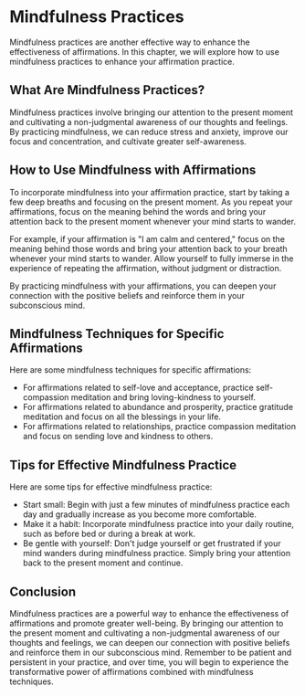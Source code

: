 # Mindfulness Practices

Mindfulness practices are another effective way to enhance the effectiveness of affirmations. In this chapter, we will explore how to use mindfulness practices to enhance your affirmation practice.

What Are Mindfulness Practices?
-------------------------------

Mindfulness practices involve bringing our attention to the present moment and cultivating a non-judgmental awareness of our thoughts and feelings. By practicing mindfulness, we can reduce stress and anxiety, improve our focus and concentration, and cultivate greater self-awareness.

How to Use Mindfulness with Affirmations
----------------------------------------

To incorporate mindfulness into your affirmation practice, start by taking a few deep breaths and focusing on the present moment. As you repeat your affirmations, focus on the meaning behind the words and bring your attention back to the present moment whenever your mind starts to wander.

For example, if your affirmation is "I am calm and centered," focus on the meaning behind those words and bring your attention back to your breath whenever your mind starts to wander. Allow yourself to fully immerse in the experience of repeating the affirmation, without judgment or distraction.

By practicing mindfulness with your affirmations, you can deepen your connection with the positive beliefs and reinforce them in your subconscious mind.

Mindfulness Techniques for Specific Affirmations
------------------------------------------------

Here are some mindfulness techniques for specific affirmations:

* For affirmations related to self-love and acceptance, practice self-compassion meditation and bring loving-kindness to yourself.
* For affirmations related to abundance and prosperity, practice gratitude meditation and focus on all the blessings in your life.
* For affirmations related to relationships, practice compassion meditation and focus on sending love and kindness to others.

Tips for Effective Mindfulness Practice
---------------------------------------

Here are some tips for effective mindfulness practice:

* Start small: Begin with just a few minutes of mindfulness practice each day and gradually increase as you become more comfortable.
* Make it a habit: Incorporate mindfulness practice into your daily routine, such as before bed or during a break at work.
* Be gentle with yourself: Don't judge yourself or get frustrated if your mind wanders during mindfulness practice. Simply bring your attention back to the present moment and continue.

Conclusion
----------

Mindfulness practices are a powerful way to enhance the effectiveness of affirmations and promote greater well-being. By bringing our attention to the present moment and cultivating a non-judgmental awareness of our thoughts and feelings, we can deepen our connection with positive beliefs and reinforce them in our subconscious mind. Remember to be patient and persistent in your practice, and over time, you will begin to experience the transformative power of affirmations combined with mindfulness techniques.
